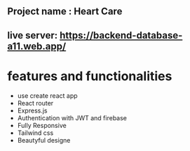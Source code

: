 ## Project name : Heart Care
## live server: https://backend-database-a11.web.app/
# features and functionalities 
* use create react app
* React router
* Express.js
* Authentication with JWT and firebase
* Fully Responsive
* Tailwind css
* Beautyful designe
